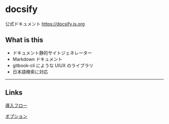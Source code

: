 # docsify

公式ドキュメント
https://docsify.js.org

## What is this

- ドキュメント静的サイトジェネレーター
- Markdown ドキュメント
- gitbook-cli にような UIUX のライブラリ
- 日本語検索に対応

---

## Links

[導入フロー](guide.md)

[オプション](optin.md)
